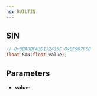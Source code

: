 ```yaml
---
ns: BUILTIN
---
```

## SIN

```c
// 0x0BADBFA3B172435F 0xBF987F58
float SIN(float value);
```

## Parameters
* **value**:
